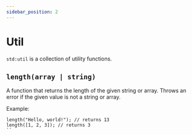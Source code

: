 ```yaml
---
sidebar_position: 2
---
```


# Util

`std:util` is a collection of utility functions.

## `length(array | string)`

A function that returns the length of the given string or array.
Throws an error if the given value is not a string or array.

Example:

```
length("Hello, world!"); // returns 13
length([1, 2, 3]); // returns 3
``


